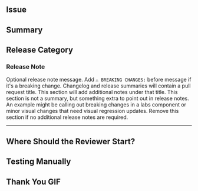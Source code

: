 ## Issue

<!-- Add an issue number and link the PR with a keyword: "Fixes", "Resolves", or "Closes" -->
<!-- Resolves #123 -->

## Summary

<!-- Give a brief description of what this PR does. -->

## Release Category

<!-- Accent Icons, System Icons, Documentation, Infrastructure, etc -->

### Release Note

Optional release note message. Add `⚠️ BREAKING CHANGES:` before message if it's a breaking change.
Changelog and release summaries will contain a pull request title. This section will add additional
notes under that title. This section is not a summary, but something extra to point out in release
notes. An example might be calling out breaking changes in a labs component or minor visual changes
that need visual regression updates. Remove this section if no additional release notes are
required.

---

<!-- For the reviewer -->

## Where Should the Reviewer Start?

<!-- `packages/canvas-assets-docs/index.ts` -->

## Testing Manually

<!-- List steps to test this locally. -->

## Thank You GIF

<!-- _Share a fun [gif](https://giphy.com) to say thanks to your reviewer:_ -->

<!-- ![](https://media.giphy.com/media/mCRJDo24UvJMA/giphy.gif) -->
